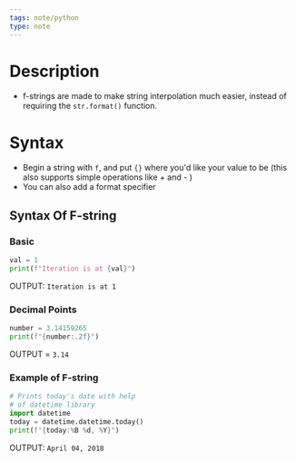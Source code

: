 ```yaml
---
tags: note/python
type: note
---
```

# Description
- f-strings are made to make string interpolation much easier, instead of requiring the `str.format()` function.

# Syntax
- Begin a string with `f`, and put `{}` where you'd like your value to be (this also supports simple operations like + and - )
- You can also add a format specifier

## Syntax Of F-string
### Basic
```python
val = 1
print(f"Iteration is at {val}")
```
OUTPUT: `Iteration is at 1`
### Decimal Points
```python
number = 3.14159265
print(f"{number:.2f}")
```
OUTPUT = `3.14`
### Example of F-string
```python
# Prints today's date with help
# of datetime library
import datetime
today = datetime.datetime.today()
print(f"{today:%B %d, %Y}")
```
OUTPUT: `April 04, 2018`
